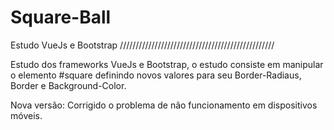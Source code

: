 # Square-Ball
Estudo VueJs e Bootstrap
/////////////////////////////////////////////////

Estudo dos frameworks VueJs e Bootstrap, o estudo consiste em manipular o elemento #square definindo novos valores para seu Border-Radiaus, Border e Background-Color.

Nova versão: Corrigido o problema de não funcionamento em dispositivos móveis.
